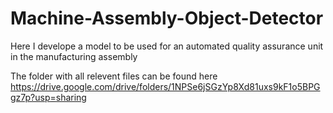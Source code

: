 # Machine-Assembly-Object-Detector
Here I develope a model to be used for an automated quality assurance unit in the manufacturing assembly 

The folder with all relevent files can be found here
https://drive.google.com/drive/folders/1NPSe6jSGzYp8Xd81uxs9kF1o5BPGgz7p?usp=sharing


